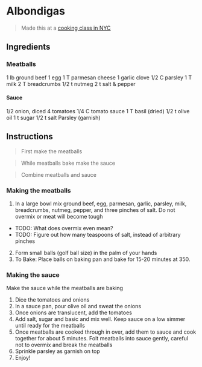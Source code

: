 # Albondigas

> Made this at a [cooking class in NYC](http://tastebudskitchen.com)

## Ingredients

### Meatballs

1 lb ground beef
1 egg
1 T parmesan cheese
1 garlic clove
1/2 C parsley
1 T milk
2 T breadcrumbs
1/2 t nutmeg
2 t salt & pepper

#### Sauce

1/2 onion, diced
4 tomatoes
1/4 C tomato sauce
1 T basil (dried)
1/2 t olive oil
1 t sugar
1/2 t salt
Parsley (garnish)

## Instructions

> First make the meatballs

> While meatballs bake make the sauce

> Combine meatballs and sauce

### Making the meatballs

1. In a large bowl mix ground beef, egg, parmesan, garlic, parsley, milk, breadcrumbs, nutmeg, pepper, and three pinches of salt. Do not overmix or meat will become tough
  - TODO: What does overmix even mean?
  - TODO: Figure out how many teaspoons of salt, instead of arbitrary pinches
2. Form small balls (golf ball size) in the palm of your hands
3. To Bake: Place balls on baking pan and bake for 15-20 minutes at 350.

### Making the sauce

Make the sauce while the meatballs are baking

1. Dice the tomatoes and onions
2. In a sauce pan, pour olive oil and sweat the onions
3. Once onions are translucent, add the tomatoes
4. Add salt, sugar and basic and mix well. Keep sauce on a low simmer until ready for the meatballs
5. Once meatballs are cooked through in over, add them to sauce and cook together for about 5 minutes. Folt meatballs into sauce gently, careful not to overmix and break the meatballs
6. Sprinkle parsley as garnish on top
7. Enjoy!
